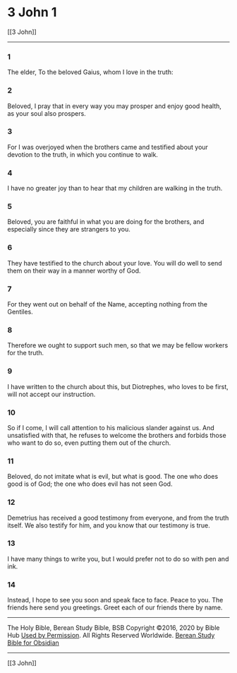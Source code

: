# 3 John 1

[[3 John]]

---

### 1
The elder, To the beloved Gaius, whom I love in the truth:

### 2
Beloved, I pray that in every way you may prosper and enjoy good health, as your soul also prospers.

### 3
For I was overjoyed when the brothers came and testified about your devotion to the truth, in which you continue to walk.

### 4
I have no greater joy than to hear that my children are walking in the truth.

### 5
Beloved, you are faithful in what you are doing for the brothers, and especially since they are strangers to you.

### 6
They have testified to the church about your love. You will do well to send them on their way in a manner worthy of God.

### 7
For they went out on behalf of the Name, accepting nothing from the Gentiles.

### 8
Therefore we ought to support such men, so that we may be fellow workers for the truth.

### 9
I have written to the church about this, but Diotrephes, who loves to be first, will not accept our instruction.

### 10
So if I come, I will call attention to his malicious slander against us. And unsatisfied with that, he refuses to welcome the brothers and forbids those who want to do so, even putting them out of the church.

### 11
Beloved, do not imitate what is evil, but what is good. The one who does good is of God; the one who does evil has not seen God.

### 12
Demetrius has received a good testimony from everyone, and from the truth itself. We also testify for him, and you know that our testimony is true.

### 13
I have many things to write you, but I would prefer not to do so with pen and ink.

### 14
Instead, I hope to see you soon and speak face to face. Peace to you. The friends here send you greetings. Greet each of our friends there by name.

---

The Holy Bible, Berean Study Bible, BSB
Copyright ©2016, 2020 by Bible Hub
[Used by Permission](https://berean.bible/terms.htm). All Rights Reserved Worldwide.
[Berean Study Bible for Obsidian](https://github.com/gapmiss/berean-study-bible-for-obsidian)

---

[[3 John]]

